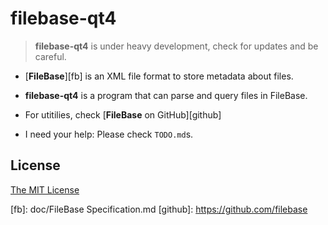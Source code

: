 filebase-qt4
============

> **filebase-qt4** is under heavy development, check for updates and be careful.

* [**FileBase**][fb] is an XML file format to store metadata about files.
* **filebase-qt4** is a program that can parse and query files in FileBase.

* For utitilies, check [**FileBase** on GitHub][github]

* I need your help: Please check `TODO.md`s.

License
-------
[The MIT License](COPYING)

[fb]: doc/FileBase Specification.md
[github]: https://github.com/filebase
